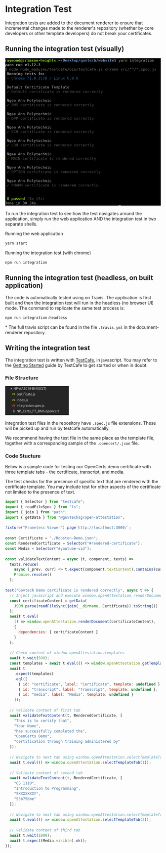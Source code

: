 # Integration Test

Integration tests are added to the document renderer to ensure that incremental changes made to the renderer's repository (whether by core developers or other template developers) do not break your certificates.

## Running the integration test (visually)

![Running Integration Test](./assets/integration-test/running_test.png)

To run the integration test to see how the test navigates around the application, simply run the web application AND the integration test in two separate shells.

Running the web application

```sh
yarn start
```

Running the integration test (with chrome)

```sh
npm run integration
```

## Running the integration test (headless, on built application)

The code is automatically tested using on Travis. The application is first built and then the integration test will run in the headless (no browser UI) mode. The command to replicate the same test process is:

```sh
npm run integration:headless
```

\* The full travis script can be found in the file `.travis.yml` in the document-renderer repository.

## Writing the integration test

The integration test is written with [TestCafe](https://devexpress.github.io/testcafe/), in javascript. You may refer to the [Getting Started](https://devexpress.github.io/testcafe/documentation/getting-started/) guide by TestCafe to get started or when in doubt.

### File Structure

![Folder Structure](./assets/integration-test/folder_structure.png)

Integration test files in the repository have `.spec.js` file extensions. These will be picked up and run by testcafe automatically.

We recommend having the test file in the same place as the template file, together with a corresponding sample of the `.opencert/.json` file.

### Code Stucture

Below is a sample code for testing our OpenCerts demo certificate with three template tabs - the certificate, transcript, and media.

The test checks for the presence of specific text that are rendered with the certificate template. You may include test for other aspects of the certificate not limited to the presence of text.

```javascript
import { Selector } from "testcafe";
import { readFileSync } from "fs";
import { join } from "path";
import { getData } from "@govtechsg/open-attestation";

fixture("Frameless Viewer").page`http://localhost:3000/`;

const Certificate = "./Ropsten-Demo.json";
const RenderedCertificate = Selector("#rendered-certificate");
const Media = Selector("#youtube-vid");

const validateTextContent = async (t, component, texts) =>
  texts.reduce(
    async (_prev, curr) => t.expect(component.textContent).contains(curr),
    Promise.resolve()
  );

test("Govtech Demo certificate is rendered correctly", async t => {
  // Inject javascript and execute window.openAttestation.renderDocument
  const certificateContent = getData(
    JSON.parse(readFileSync(join(__dirname, Certificate)).toString())
  );
  await t.eval(
    () => window.openAttestation.renderDocument(certificateContent),
    {
      dependencies: { certificateContent }
    }
  );

  // Check content of window.openAttestation.templates
  await t.wait(500);
  const templates = await t.eval(() => window.openAttestation.getTemplates());
  await t
    .expect(templates)
    .eql([
      { id: "certificate", label: "Certificate", template: undefined },
      { id: "transcript", label: "Transcript", template: undefined },
      { id: "media", label: "Media", template: undefined }
    ]);

  // Validate content of first tab
  await validateTextContent(t, RenderedCertificate, [
    "This is to certify that",
    "Your Name",
    "has successfully completed the",
    "OpenCerts Demo",
    "certification through training administered by"
  ]);

  // Navigate to next tab using window.openAttestation.selectTemplateTab
  await t.eval(() => window.openAttestation.selectTemplateTab(1));

  // Validate content of second tab
  await validateTextContent(t, RenderedCertificate, [
    "CS 1110",
    "Introduction to Programming",
    "SXXXXXXXY",
    "53b75bbe"
  ]);

  // Navigate to next tab using window.openAttestation.selectTemplateTab
  await t.eval(() => window.openAttestation.selectTemplateTab(2));

  // Validate content of third tab
  await t.wait(1000);
  await t.expect(Media.visible).ok();
});
```
